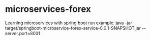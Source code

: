# microservices-forex
Learning microservices with spring boot
run example: java -jar target/springboot-microservice-forex-service-0.0.1-SNAPSHOT.jar --server.port=8001
